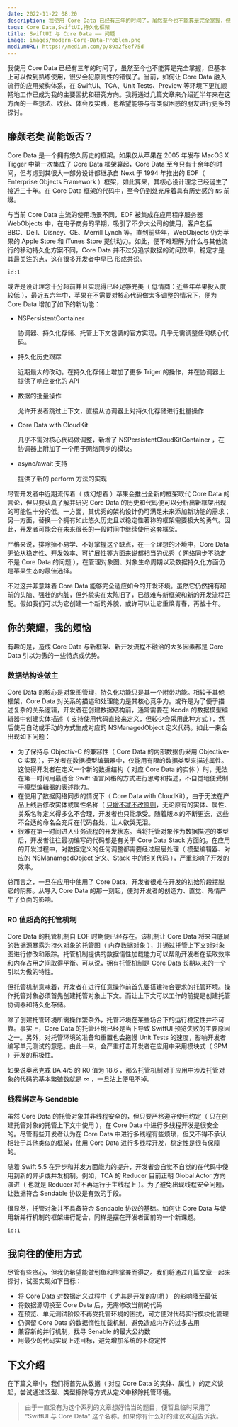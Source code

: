 ```yaml
---
date: 2022-11-22 08:20
description: 我使用 Core Data 已经有三年的时间了，虽然至今也不能算是完全掌握，但基本上可以做到熟练使用，很少会犯原则性的错误了。当前，如何让 Core Data 融入流行的应用架构体系，在 SwiftUI、TCA、Unit Tests、Preview 等环境下更加顺畅地工作已成为我的主要困扰和研究方向。我将通过几篇文章来介绍近半年来在这方面的一些想法、收获、体会及实践，也希望能够与有类似困惑的朋友进行更多的探讨。
tags: Core Data,SwiftUI,持久化框架
title: SwiftUI 与 Core Data —— 问题
image: images/modern-Core-Data-Problem.png
mediumURL: https://medium.com/p/89a2f8ef75d
---
```

我使用 Core Data 已经有三年的时间了，虽然至今也不能算是完全掌握，但基本上可以做到熟练使用，很少会犯原则性的错误了。当前，如何让 Core Data 融入流行的应用架构体系，在 SwiftUI、TCA、Unit Tests、Preview 等环境下更加顺畅地工作已成为我的主要困扰和研究方向。我将通过几篇文章来介绍近半年来在这方面的一些想法、收获、体会及实践，也希望能够与有类似困惑的朋友进行更多的探讨。

## 廉颇老矣 尚能饭否？

Core Data 是一个拥有悠久历史的框架。如果仅从苹果在 2005 年发布 MacOS X Tigger 中第一次集成了 Core Data 框架算起，Core Data 至今只有十余年的时间，但考虑到其很大一部分设计都继承自 Next 于 1994 年推出的 EOF（ Enterprise Objects Framework ）框架，如此算来，其核心设计理念已经诞生了接近三十年。在 Core Data 框架的代码中，至今仍到处充斥着具有历史感的 `NS` 前缀。

与当前 Core Data 主流的使用场景不同，EOF 被集成在应用程序服务器 WebObjects 中，在电子商务的早期，吸引了不少大公司的使用，客户包括 BBC、Dell、Disney、GE、Merrill Lynch 等。直到前些年，WebObjects 仍为苹果的 Apple Store 和 iTunes Store 提供动力。如此，便不难理解为什么与其他流行的移动持久化方案不同，Core Data 并不过分追求数据的访问效率，稳定才是其最关注的点，这在很多开发者中早已 [形成共识](https://www.reddit.com/r/iOSProgramming/comments/q2w856/realm_vs_coredata_in_2021_which_do_you_use_and_why/)。

```responser
id:1
```

或许是设计理念十分超前并且实现得已经足够完美（ 低情商：近些年苹果投入度较低 ），最近五六年中，苹果在不需要对核心代码做太多调整的情况下，便为 Core Data 增加了如下的新功能：

* NSPersistentContainer

  协调器、持久化存储、托管上下文包装的官方实现。几乎无需调整任何核心代码。

* 持久化历史跟踪

  近期最大的改动。在持久化存储上增加了更多 Triger 的操作，并在协调器上提供了响应变化的 API

* 数据的批量操作

  允许开发者跳过上下文，直接从协调器上对持久化存储进行批量操作

* Core Data with CloudKit

  几乎不需对核心代码做调整，新增了 NSPersistentCloudKitContainer ，在协调器上附加了一个用于网络同步的模块。

* async/await 支持

  提供了新的 perform 方法的实现

尽管开发者中近期流传着（ 或幻想着 ）苹果会推出全新的框架取代 Core Data 的言论，但只要认真了解并研究 Core Data 的历史和代码便可以分析出新框架出现的可能性十分的低。一方面，其优秀的架构设计仍可满足未来添加新功能的需求；另一方面，替换一个拥有如此悠久历史且以稳定性著称的框架需要极大的勇气。因此，开发者可能会在未来很长的一段时间中继续使用这套框架。

严格来说，排除掉不易学、不好掌握这个缺点，在一个理想的环境中，Core Data 无论从稳定性、开发效率、可扩展性等方面来说都相当的优秀（ 网络同步不稳定不是 Core Data 的问题 ），在管理对象图、对象生命周期以及数据持久化方面仍是苹果生态的最佳选择。

不过这并非意味着 Core Data 能够完全适应如今的开发环境。虽然它仍然拥有超前的头脑、强壮的内脏，但外貌实在太陈旧了，已很难与新框架和新的开发流程匹配。假如我们可以为它创建一个新的外貌，或许可以让它重焕青春，再战十年。

## 你的荣耀，我的烦恼

有趣的是，造成 Core Data 与新框架、新开发流程不融洽的大多因素都是 Core Data 引以为傲的一些特点或优势。

### 数据结构谁做主

Core Data 的核心是对象图管理，持久化功能只是其一个附带功能。相较于其他框架，Core Data 对关系的描述和处理能力是其核心竞争力。或许是为了便于描述复杂的关系逻辑，开发者在创建数据结构前，通常需要在 Xcode 的数据模型编辑器中创建实体描述（ 支持使用代码直接来定义，但较少会采用此种方式 ），然后使用自动或手动的方式生成对应的 NSManagedObject 定义代码。如此一来会出现如下问题：

* 为了保持与 Objectiv-C 的兼容性（ Core Data 的内部数据仍采用 Objective-C 实现 ），开发者在数据模型编辑器中，仅能用有限的数据类型来描述属性。这使得开发者在定义一个新的数据结构（ 对应 Core Data 的实体 ）时，无法在第一时间用最适合 Swift 语言风格的方式进行思考和描述，不自觉地便受制于模型编辑器的表述能力。
* 在使用了数据网络同步的情况下（ Core Data with CloudKit），由于无法在产品上线后修改实体或属性名称（ [只增不减不改原则](https://www.fatbobman.com/posts/coreDataWithCloudKit-4/#更新数据模型） )，无论原有的实体、属性、关系名称定义得多么不合理，开发者也只能承受。随着版本的不断更迭，这些不合适的命名会充斥在代码各处，让人欲哭无泪。
* 很难在第一时间进入业务流程的开发状态。当将托管对象作为数据描述的类型后，开发者往往最初编写的代码都是有关于 Core Data Stack 方面的。在应用的开发过程中，对数据定义的任何调整都需要经过层层处理（ 模型编辑器、对应的 NSManamgedObject 定义、Stack 中的相关代码 ），严重影响了开发的效率。

总而言之，一旦在应用中使用了 Core Data，开发者很难在开发的初始阶段摆脱它的阴影。从导入 Core Data 的那一刻起，便对开发者的创造力、直觉、热情产生了负面的影响。

### R0 值超高的托管机制

Core Data 的托管机制自 EOF 时期便已经存在。该机制让 Core Data 将来自底层的数据源暴露为持久对象的托管图（ 内存数据对象 ），并通过托管上下文对对象图进行修改和跟踪。托管机制提供的数据惰性加载能力可以帮助开发者在读取效率和内存占用之间取得平衡。可以说，拥有托管机制是 Core Data 长期以来的一个引以为傲的特性。

但托管机制意味着，开发者在进行任意操作前首先要搭建符合要求的托管环境。操作托管对象必须首先创建托管对象上下文。而让上下文可以工作的前提是创建托管协调器和持久化存储。

除了创建托管环境所需操作繁杂外，托管环境在某些场合下的运行稳定性并不可靠。事实上，Core Data 的托管环境已经是当下导致 SwiftUI 预览失败的主要原因之一。另外，对托管环境的准备和重置也会拖慢 Unit Tests 的速度，影响开发者编写单元测试的意愿。由此一来，会严重打击开发者在应用中采用模块式（ SPM ）开发的积极性。

如果说奥密克戎 BA.4/5 的 R0 值为 18.6 ，那么托管机制对于应用中涉及托管对象的代码的基本繁殖数就是 ∞ ，一旦沾上便甩不掉。

### 线程绑定与 Sendable

虽然 Core Data 的托管对象并非线程安全的，但只要严格遵守使用约定（ 只在创建托管对象的托管上下文中使用 ），在 Core Data 中进行多线程开发是很安全的。尽管有些开发者认为在 Core Data 中进行多线程有些烦琐，但又不得不承认相较于其他类似的框架，使用 Core Data 进行多线程开发，稳定性是很有保障的。

随着 Swift 5.5 在异步和并发方面能力的提升，开发者会自觉不自觉的在代码中使用到新的异步或并发机制。例如，TCA 的 Reducer 目前正朝 Global Actor 方向演进（ 也就是 Reducer 将不再运行于主线程上 ）。为了避免出现线程安全问题，让数据符合 Sendable 协议是有效的手段。

很显然，托管对象并不具备符合 Sendable 协议的基础。如何让 Core Data 与使用新并行机制的框架进行配合，同样是摆在开发者面前的一个新课题。

```responser
id:1
```

## 我向往的使用方式

尽管有些贪心，但我仍希望能做到鱼和熊掌兼而得之。我们将通过几篇文章一起来探讨，试图实现如下目标：

* 将 Core Data 对数据定义过程中（ 尤其是开发的初期 ） 的影响降至最低
* 将数据源切换至 Core Data 后，无需修改当前的代码
* 在预览、单元测试阶段不再受托管环境的困扰，可方便对代码实行模块化管理
* 仍保留 Core Data 的数据惰性加载机制，避免造成内存的过多占用
* 兼容新的并行机制，找寻 Senable 的最大公约数
* 用最少的代码实现上述目标，避免增加系统的不稳定性

## 下文介绍

在下篇文章中，我们将首先从数据（ 对应 Core Data 的实体、属性 ）的定义谈起，尝试通过泛型、类型擦除等方式从定义中移除托管环境。

> 由于一直没有为这个系列的文章想好恰当的题目，便暂且临时采用了 “SwiftUI 与 Core Data” 这个名称。如果你有什么好的建议欢迎告诉我。

